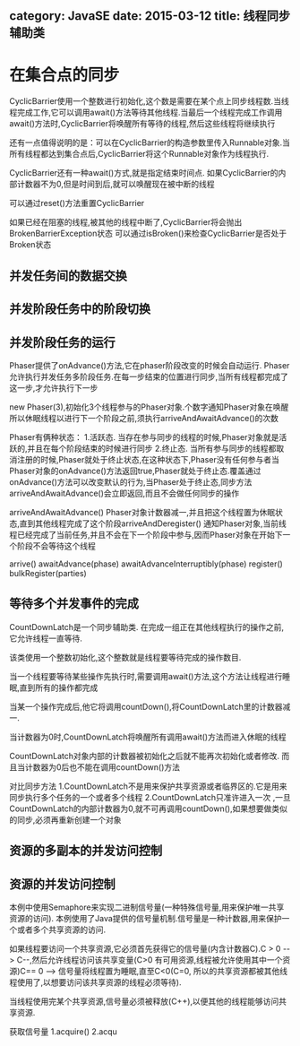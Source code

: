category: JavaSE
date: 2015-03-12
title: 线程同步辅助类
---

# 在集合点的同步
CyclicBarrier使用一个整数进行初始化,这个数是需要在某个点上同步线程数.当线程完成工作,它可以调用await()方法等待其他线程.当最后一个线程完成工作调用await()方法时,CyclicBarrier将唤醒所有等待的线程,然后这些线程将继续执行

还有一点值得说明的是：可以在CyclicBarrier的构造参数里传入Runnable对象.当所有线程都达到集合点后,CyclicBarrier将这个Runnable对象作为线程执行.

CyclicBarrier还有一种await()方式,就是指定结束时间点.
如果CyclicBarrier的内部计数器不为0,但是时间到后,就可以唤醒现在被中断的线程

可以通过reset()方法重置CyclicBarrier

如果已经在阻塞的线程,被其他的线程中断了,CyclicBarrier将会抛出BrokenBarrierException状态
可以通过isBroken()来检查CyclicBarrier是否处于Broken状态

## 并发任务间的数据交换

## 并发阶段任务中的阶段切换

## 并发阶段任务的运行
Phaser提供了onAdvance()方法,它在phaser阶段改变的时候会自动运行.
Phaser允许执行并发任务多阶段任务.在每一步结束的位置进行同步,当所有线程都完成了这一步,才允许执行下一步

new Phaser(3),初始化3个线程参与的Phaser对象.个数字通知Phaser对象在唤醒所以休眠线程以进行下一个阶段之前,须执行arriveAndAwaitAdvance()的次数

Phaser有俩种状态：
1.活跃态. 当存在参与同步的线程的时候,Phaser对象就是活跃的,并且在每个阶段结束的时候进行同步
2.终止态. 当所有参与同步的线程都取消注册的时候,Phaser就处于终止状态,在这种状态下,Phaser没有任何参与者当Phaser对象的onAdvance()方法返回true,Phaser就处于终止态.覆盖通过onAdvance()方法可以改变默认的行为,当Phaser处于终止态,同步方法arriveAndAwaitAdvance()会立即返回,而且不会做任何同步的操作

arriveAndAwaitAdvance() Phaser对象计数器减一,并且把这个线程置为休眠状态,直到其他线程完成了这个阶段arriveAndDeregister()  通知Phaser对象,当前线程已经完成了当前任务,并且不会在下一个阶段中参与,因而Phaser对象在开始下一个阶段不会等待这个线程

arrive()
awaitAdvance(phase)
awaitAdvanceInterruptibly(phase)
register()
bulkRegister(parties)

## 等待多个并发事件的完成
CountDownLatch是一个同步辅助类. 在完成一组正在其他线程执行的操作之前,它允许线程一直等待.

该类使用一个整数初始化,这个整数就是线程要等待完成的操作数目.

当一个线程要等待某些操作先执行时,需要调用await()方法,这个方法让线程进行睡眠,直到所有的操作都完成

当某一个操作完成后,他它将调用countDown(),将CountDownLatch里的计数器减一.

当计数器为0时,CountDownLatch将唤醒所有调用await()方法而进入休眠的线程

CountDownLatch对象内部的计数器被初始化之后就不能再次初始化或者修改. 而且当计数器为0后也不能在调用countDown()方法

对比同步方法 1.CountDownLatch不是用来保护共享资源或者临界区的.它是用来同步执行多个任务的一个或者多个线程
2.CountDownLatch只准许进入一次
,一旦CountDownLatch的内部计数器为0,就不可再调用countDown(),如果想要做类似的同步,必须再重新创建一个对象

## 资源的多副本的并发访问控制

## 资源的并发访问控制


本例中使用Semaphore来实现二进制信号量(一种特殊信号量,用来保护唯一共享资源的访问).
本例使用了Java提供的信号量机制.信号量是一种计数器,用来保护一个或者多个共享资源的访问.

如果线程要访问一个共享资源,它必须首先获得它的信号量(内含计数器C).C > 0 --> C--,然后允许线程访问该共享变量(C>0 有可用资源,线程被允许使用其中一个资源)C== 0 --> 信号量将线程置为睡眠,直至C<0(C=0, 所以的共享资源都被其他线程使用了,以想要访问该共享资源的线程必须等待).

当线程使用完某个共享资源,信号量必须被释放(C++),以便其他的线程能够访问共享资源.

获取信号量
1.acquire()
2.acqu
